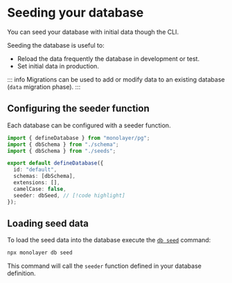 # Seeding your database

You can seed your database with initial data though the CLI.

Seeding the database is useful to:
- Reload the data frequently the database in development or test.
- Set initial data in production.

::: info
Migrations can be used to add or modify data to an existing database (`data` migration phase).
:::

## Configuring the seeder function

Each database can be configured with a seeder function.

```ts
import { defineDatabase } from "monolayer/pg";
import { dbSchema } from "./schema";
import { dbSchema } from "./seeds";

export default defineDatabase({
  id: "default",
  schemas: [dbSchema],
  extensions: [],
  camelCase: false,
  seeder: dbSeed, // [!code highlight]
});
```

## Loading seed data

To load the seed data into the database execute the [`db seed`](./../cli.md#db-seed) command:

```bash
npx monolayer db seed
```

This command will call the `seeder` function defined in your database definition.
